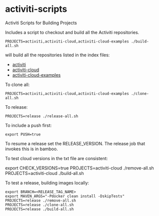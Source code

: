 # activiti-scripts
Activiti Scripts for Building Projects

Includes a script to checkout and build all the Activiti repositories.

    PROJECTS=activiti,activiti-cloud,activiti-cloud-examples ./build-all.sh

will build all the repositories listed in the index files:

* [activiti](./repos-activiti.txt)
* [activiti-cloud](./repos-activiti-cloud.txt)
* [activiti-cloud-examples](./repos-activiti-examples.txt)

To clone all:

    PROJECTS=activiti,activiti-cloud,activiti-cloud-examples ./clone-all.sh

To release:

    PROJECTS=release ./release-all.sh

To include a push first:

    export PUSH=true

To resume a release set the RELEASE_VERSION. The release job that invokes this is in bamboo.

To test cloud versions in the txt file are consistent:
   
   export CHECK_VERSIONS=true
   PROJECTS=activiti-cloud ./remove-all.sh
   PROJECTS=activiti-cloud ./build-all.sh

To test a release, building images locally:

    export BRANCH=<RELEASE_TAG_NAME>
    export MAVEN_ARGS="-Pdocker clean install -DskipTests"
    PROJECTS=release ./remove-all.sh
    PROJECTS=release ./clone-all.sh
    PROJECTS=release ./build-all.sh

